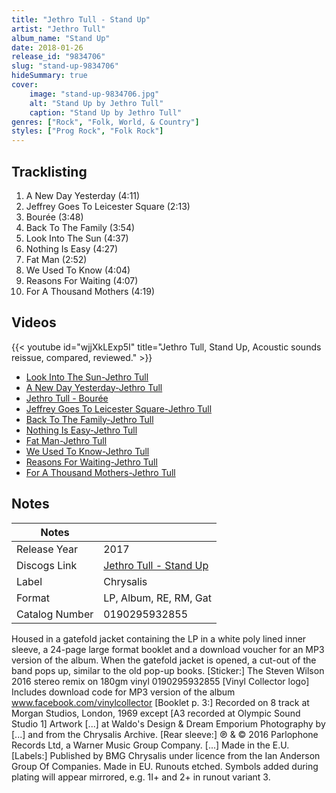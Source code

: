 ```yaml
---
title: "Jethro Tull - Stand Up"
artist: "Jethro Tull"
album_name: "Stand Up"
date: 2018-01-26
release_id: "9834706"
slug: "stand-up-9834706"
hideSummary: true
cover:
    image: "stand-up-9834706.jpg"
    alt: "Stand Up by Jethro Tull"
    caption: "Stand Up by Jethro Tull"
genres: ["Rock", "Folk, World, & Country"]
styles: ["Prog Rock", "Folk Rock"]
---
```


## Tracklisting
1. A New Day Yesterday (4:11)
2. Jeffrey Goes To Leicester Square (2:13)
3. Bourée (3:48)
4. Back To The Family (3:54)
5. Look Into The Sun (4:37)
6. Nothing Is Easy (4:27)
7. Fat Man (2:52)
8. We Used To Know (4:04)
9. Reasons For Waiting (4:07)
10. For A Thousand Mothers (4:19)

## Videos
{{< youtube id="wjjXkLExp5I" title="Jethro Tull, Stand Up, Acoustic sounds reissue, compared, reviewed." >}}
- [Look Into The Sun-Jethro Tull](https://www.youtube.com/watch?v=F_N51GePbY8)
- [A New Day Yesterday-Jethro Tull](https://www.youtube.com/watch?v=Kq5zTznlSJI)
- [Jethro Tull - Bourée](https://www.youtube.com/watch?v=N2RNe2jwHE0)
- [Jeffrey Goes To Leicester Square-Jethro Tull](https://www.youtube.com/watch?v=0gyD_uQ9IXM)
- [Back To The Family-Jethro Tull](https://www.youtube.com/watch?v=_Xac0rRZz2E)
- [Nothing Is Easy-Jethro Tull](https://www.youtube.com/watch?v=YnO2RDuMPSM)
- [Fat Man-Jethro Tull](https://www.youtube.com/watch?v=jqbGXl5lxEg)
- [We Used To Know-Jethro Tull](https://www.youtube.com/watch?v=VAnh1waFPeY)
- [Reasons For Waiting-Jethro Tull](https://www.youtube.com/watch?v=iybAyDFrhhI)
- [For A Thousand Mothers-Jethro Tull](https://www.youtube.com/watch?v=E7M2Vxh5Lh8)


## Notes

| Notes          |             |
| ---------------| ----------- |
| Release Year   | 2017 |
| Discogs Link   | [Jethro Tull - Stand Up](https://www.discogs.com/release/9834706-Jethro-Tull-Stand-Up) |
| Label          | Chrysalis |
| Format         | LP, Album, RE, RM, Gat |
| Catalog Number | 0190295932855 |

Housed in a gatefold jacket containing the LP in a white poly lined inner sleeve, a 24-page large format booklet and a download voucher for an MP3 version of the album. When the gatefold jacket is opened, a cut-out of the band pops up, similar to the old pop-up books.  [Sticker:] The Steven Wilson 2016 stereo remix on 180gm vinyl 0190295932855 [Vinyl Collector logo] Includes download code for MP3 version of the album www.facebook.com/vinylcollector  [Booklet p. 3:] Recorded on 8 track at Morgan Studios, London, 1969 except [A3 recorded at Olympic Sound Studio 1] Artwork [...] at Waldo's Design & Dream Emporium Photography by [...] and from the Chrysalis Archive.  [Rear sleeve:] ℗ & © 2016 Parlophone Records Ltd, a Warner Music Group Company. [...] Made in the E.U.  [Labels:] Published by BMG Chrysalis under licence from the Ian Anderson Group Of Companies. Made in EU.  Runouts etched. Symbols added during plating will appear mirrored, e.g. 1I+ and 2+ in runout variant 3.

